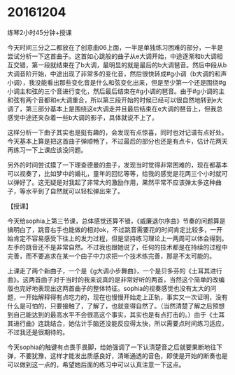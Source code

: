 # 20161204

练琴2小时45分钟+授课

今天时间三分之二都放在了创意曲06上面，一半是单独练习困难的部分，一半是尝试分析一下这首曲子。这首如心跳般的曲子从e大调开始，中途逐渐和b大调相互交错，第一段就结束在了b大调，最明显的就是最后的b大调琶音。然后中段从b大调音阶开始，中途出现了非常多的变化音，然后很快转成#g小调（b大调的和声小调），我没能看出那些变化音是什么和弦变化出来，但是至少第一个还是围绕#g小调主和弦的三个音进行变化，然后最后结束在#g小调的琶音。由于#g小调的主和弦有两个音都和e大调重合，所以第三段开始的时候已经可以很自然地转到e大调了，第三部分基本上是围绕这e大调走并且最后结束在e大调的琶音上，但我总感觉中途还夹杂着一些b大调的影子，具体就说不上了。

这样分析一下曲子其实也是挺有趣的，会发现有点惊喜，同时也对记谱有点好处。今天基本上算是把这首曲子弹顺畅了，不过最后的部分也还是有点卡，估计花两天再练习一下上课应该没问题。

另外的时间尝试摸了一下理查德曼的曲子，发现当时觉得非常困难的，现在都基本可以视奏了，比如梦中的婚礼，童年的回忆等等，给我的感觉是花两三个小时就可以弹好了。这无疑是对我起了非常大的激励作用，果然平常不应该弹太多这种曲子，等水平到了自然就可以轻松弹出来了。

【授课】

今天给sophia上第三节课，总体感觉还算不错，《威廉退尔序曲》节奏的问题算是搞明白了，跳音右手也能做的相对ok，不过跳音需要花的时间肯定比较多，一开始肯定不容易感受下往上的发力过程，但是坚持练习理论上一两周可以体会得到。左手的跳音还不是非常自然。不过我也跟她说了，任何的技术都是在持续的过程中完善，而不要追求在某一个曲子中力求把一个技术练完善，那是不太可能的。

上课走了两个新曲子，一个是《g大调小步舞曲》，一个是贝多芬的《土耳其进行曲》。这两首曲子对于当时的我来说真的是非常好听的两首，当然这个简单的改编版也完好地表现出这两首曲子的整体特征。sophia的视奏感觉也没有太大的问题，一开始解释得有点吃力的，现在也慢慢开始走上正轨，事实又一次证明，没有什么是可怕的，只要接触了，了解了，也就变得自然了。（当然清楚了解之后预想到自己能达到的最高水平不会很高这个事实，其实也是有点打击的。）由于《土耳其进行曲》连跳结合，她估计手脑还没能反应得太快，所以需要点时间练习适应，不过我还是很期待的。

今天sophia的触键有点畏手畏脚，给她强调了一下认清楚音之后就要果断地往下弹，不要犹豫，这样才能发出质感良好，清晰通透的音色，即使是开始的断奏也是可以做到这一点的，希望她后面的练习中可以认真注意一下这点。
